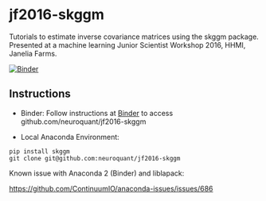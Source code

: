 # jf2016-skggm

Tutorials to estimate inverse covariance matrices using the skggm package. 
Presented at a machine learning Junior Scientist Workshop 2016, HHMI, Janelia Farms. 

[![Binder](http://mybinder.org/badge.svg)](http://mybinder.org:/repo/neuroquant/jf2016-skggm)

## Instructions


- Binder: Follow instructions at [Binder](http://mybinder.org/repo/neuroquant/jf2016-skggm) to access github.com/neuroquant/jf2016-skggm

- Local Anaconda Environment:

```
pip install skggm
git clone git@github.com:neuroquant/jf2016-skggm
```

Known issue with Anaconda 2 (Binder) and liblapack:

https://github.com/ContinuumIO/anaconda-issues/issues/686
